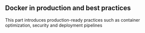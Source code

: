 ## Docker in production and best practices

This part introduces production-ready practices such as container optimization, security and deployment pipelines
